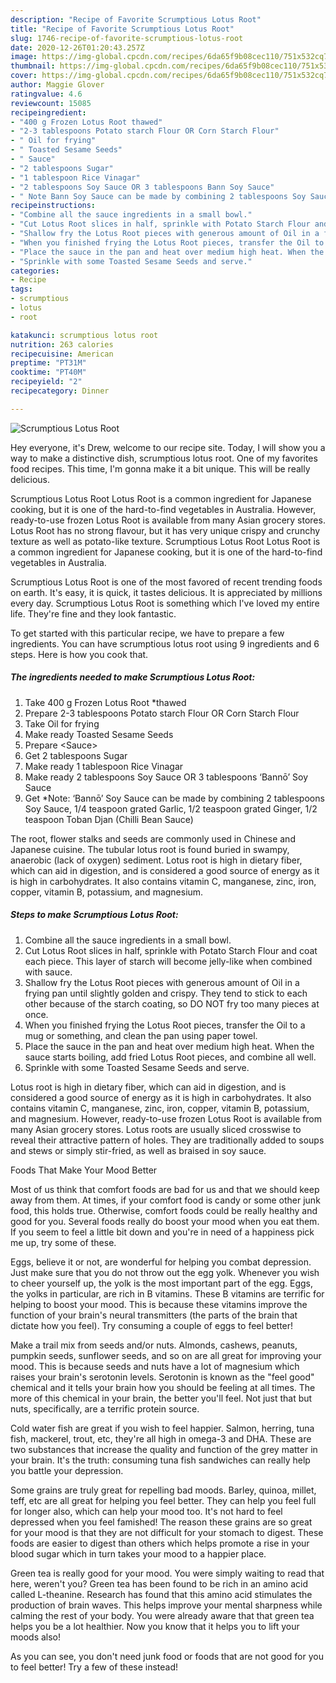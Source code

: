 ```yaml
---
description: "Recipe of Favorite Scrumptious Lotus Root"
title: "Recipe of Favorite Scrumptious Lotus Root"
slug: 1746-recipe-of-favorite-scrumptious-lotus-root
date: 2020-12-26T01:20:43.257Z
image: https://img-global.cpcdn.com/recipes/6da65f9b08cec110/751x532cq70/scrumptious-lotus-root-recipe-main-photo.jpg
thumbnail: https://img-global.cpcdn.com/recipes/6da65f9b08cec110/751x532cq70/scrumptious-lotus-root-recipe-main-photo.jpg
cover: https://img-global.cpcdn.com/recipes/6da65f9b08cec110/751x532cq70/scrumptious-lotus-root-recipe-main-photo.jpg
author: Maggie Glover
ratingvalue: 4.6
reviewcount: 15085
recipeingredient:
- "400 g Frozen Lotus Root thawed"
- "2-3 tablespoons Potato starch Flour OR Corn Starch Flour"
- " Oil for frying"
- " Toasted Sesame Seeds"
- " Sauce"
- "2 tablespoons Sugar"
- "1 tablespoon Rice Vinagar"
- "2 tablespoons Soy Sauce OR 3 tablespoons Bann Soy Sauce"
- " Note Bann Soy Sauce can be made by combining 2 tablespoons Soy Sauce 14 teaspoon grated Garlic 12 teaspoon grated Ginger 12 teaspoon Toban Djan Chilli Bean Sauce"
recipeinstructions:
- "Combine all the sauce ingredients in a small bowl."
- "Cut Lotus Root slices in half, sprinkle with Potato Starch Flour and coat each piece. This layer of starch will become jelly-like when combined with sauce."
- "Shallow fry the Lotus Root pieces with generous amount of Oil in a frying pan until slightly golden and crispy. They tend to stick to each other because of the starch coating, so DO NOT fry too many pieces at once."
- "When you finished frying the Lotus Root pieces, transfer the Oil to a mug or something, and clean the pan using paper towel."
- "Place the sauce in the pan and heat over medium high heat. When the sauce starts boiling, add fried Lotus Root pieces, and combine all well."
- "Sprinkle with some Toasted Sesame Seeds and serve."
categories:
- Recipe
tags:
- scrumptious
- lotus
- root

katakunci: scrumptious lotus root 
nutrition: 263 calories
recipecuisine: American
preptime: "PT31M"
cooktime: "PT40M"
recipeyield: "2"
recipecategory: Dinner

---
```



![Scrumptious Lotus Root](https://img-global.cpcdn.com/recipes/6da65f9b08cec110/751x532cq70/scrumptious-lotus-root-recipe-main-photo.jpg)

Hey everyone, it's Drew, welcome to our recipe site. Today, I will show you a way to make a distinctive dish, scrumptious lotus root. One of my favorites food recipes. This time, I'm gonna make it a bit unique. This will be really delicious.

Scrumptious Lotus Root Lotus Root is a common ingredient for Japanese cooking, but it is one of the hard-to-find vegetables in Australia. However, ready-to-use frozen Lotus Root is available from many Asian grocery stores. Lotus Root has no strong flavour, but it has very unique crispy and crunchy texture as well as potato-like texture. Scrumptious Lotus Root Lotus Root is a common ingredient for Japanese cooking, but it is one of the hard-to-find vegetables in Australia.

Scrumptious Lotus Root is one of the most favored of recent trending foods on earth. It's easy, it is quick, it tastes delicious. It is appreciated by millions every day. Scrumptious Lotus Root is something which I've loved my entire life. They're fine and they look fantastic.


To get started with this particular recipe, we have to prepare a few ingredients. You can have scrumptious lotus root using 9 ingredients and 6 steps. Here is how you cook that.

<!--inarticleads1-->

##### The ingredients needed to make Scrumptious Lotus Root:

1. Take 400 g Frozen Lotus Root *thawed
1. Prepare 2-3 tablespoons Potato starch Flour OR Corn Starch Flour
1. Take  Oil for frying
1. Make ready  Toasted Sesame Seeds
1. Prepare  &lt;Sauce&gt;
1. Get 2 tablespoons Sugar
1. Make ready 1 tablespoon Rice Vinagar
1. Make ready 2 tablespoons Soy Sauce OR 3 tablespoons ‘Bannō’ Soy Sauce
1. Get  *Note: ‘Bannō’ Soy Sauce can be made by combining 2 tablespoons Soy Sauce, 1/4 teaspoon grated Garlic, 1/2 teaspoon grated Ginger, 1/2 teaspoon Toban Djan (Chilli Bean Sauce)


The root, flower stalks and seeds are commonly used in Chinese and Japanese cuisine. The tubular lotus root is found buried in swampy, anaerobic (lack of oxygen) sediment. Lotus root is high in dietary fiber, which can aid in digestion, and is considered a good source of energy as it is high in carbohydrates. It also contains vitamin C, manganese, zinc, iron, copper, vitamin B, potassium, and magnesium. 

<!--inarticleads2-->

##### Steps to make Scrumptious Lotus Root:

1. Combine all the sauce ingredients in a small bowl.
1. Cut Lotus Root slices in half, sprinkle with Potato Starch Flour and coat each piece. This layer of starch will become jelly-like when combined with sauce.
1. Shallow fry the Lotus Root pieces with generous amount of Oil in a frying pan until slightly golden and crispy. They tend to stick to each other because of the starch coating, so DO NOT fry too many pieces at once.
1. When you finished frying the Lotus Root pieces, transfer the Oil to a mug or something, and clean the pan using paper towel.
1. Place the sauce in the pan and heat over medium high heat. When the sauce starts boiling, add fried Lotus Root pieces, and combine all well.
1. Sprinkle with some Toasted Sesame Seeds and serve.


Lotus root is high in dietary fiber, which can aid in digestion, and is considered a good source of energy as it is high in carbohydrates. It also contains vitamin C, manganese, zinc, iron, copper, vitamin B, potassium, and magnesium. However, ready-to-use frozen Lotus Root is available from many Asian grocery stores. Lotus roots are usually sliced crosswise to reveal their attractive pattern of holes. They are traditionally added to soups and stews or simply stir-fried, as well as braised in soy sauce. 

Foods That Make Your Mood Better


Most of us think that comfort foods are bad for us and that we should keep away from them. At times, if your comfort food is candy or some other junk food, this holds true. Otherwise, comfort foods could be really healthy and good for you. Several foods really do boost your mood when you eat them. If you seem to feel a little bit down and you're in need of a happiness pick me up, try some of these.

Eggs, believe it or not, are wonderful for helping you combat depression. Just make sure that you do not throw out the egg yolk. Whenever you wish to cheer yourself up, the yolk is the most important part of the egg. Eggs, the yolks in particular, are rich in B vitamins. These B vitamins are terrific for helping to boost your mood. This is because these vitamins improve the function of your brain's neural transmitters (the parts of the brain that dictate how you feel). Try consuming a couple of eggs to feel better!

Make a trail mix from seeds and/or nuts. Almonds, cashews, peanuts, pumpkin seeds, sunflower seeds, and so on are all great for improving your mood. This is because seeds and nuts have a lot of magnesium which raises your brain's serotonin levels. Serotonin is known as the "feel good" chemical and it tells your brain how you should be feeling at all times. The more of this chemical in your brain, the better you'll feel. Not just that but nuts, specifically, are a terrific protein source.

Cold water fish are great if you wish to feel happier. Salmon, herring, tuna fish, mackerel, trout, etc, they're all high in omega-3 and DHA. These are two substances that increase the quality and function of the grey matter in your brain. It's the truth: consuming tuna fish sandwiches can really help you battle your depression. 

Some grains are truly great for repelling bad moods. Barley, quinoa, millet, teff, etc are all great for helping you feel better. They can help you feel full for longer also, which can help your mood too. It's not hard to feel depressed when you feel famished! The reason these grains are so great for your mood is that they are not difficult for your stomach to digest. These foods are easier to digest than others which helps promote a rise in your blood sugar which in turn takes your mood to a happier place.

Green tea is really good for your mood. You were simply waiting to read that here, weren't you? Green tea has been found to be rich in an amino acid called L-theanine. Research has found that this amino acid stimulates the production of brain waves. This helps improve your mental sharpness while calming the rest of your body. You were already aware that that green tea helps you be a lot healthier. Now you know that it helps you to lift your moods also!

As you can see, you don't need junk food or foods that are not good for you to feel better! Try a few of these instead!

